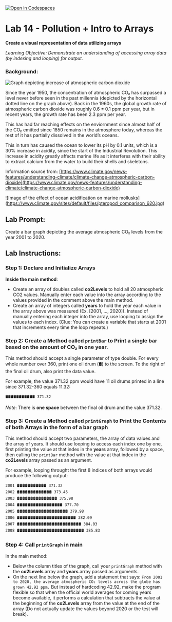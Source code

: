 [![Open in Codespaces](https://classroom.github.com/assets/launch-codespace-2972f46106e565e64193e422d61a12cf1da4916b45550586e14ef0a7c637dd04.svg)](https://classroom.github.com/open-in-codespaces?assignment_repo_id=18864032)
# Lab 14 - Pollution + Intro to Arrays

**Create a visual representation of data utilizing arrays**

_Learning Objective: Demonstrate an understanding of accessing array data (by indexing and looping) for output._

### Background:

![Graph depicting increase of atmospheric carbon dioxide](https://www.climate.gov/sites/default/files/BAMS_SOTC_2019_co2_paleo_1000px.jpg)

Since the year 1950, the concentration of atmospheric CO₂ has surpassed a level never before seen in the past millennia (depicted by the horizontal dotted line on the graph above). Back in the 1960s, the global growth rate of atmospheric carbon dioxide was roughly 0.6 ± 0.1 ppm per year, but in recent years, the growth rate has been 2.3 ppm per year.

This has had far reaching effects on the enviornment since almost half of the CO₂ emitted since 1850 remains in the atmosphere today, whereas the rest of it has partially dissolved in the world’s oceans.

This in turn has caused the ocean to lower its pH by 0.1 units, which is a 30% increase in acidity, since the start of the Industrial Revolution. This increase in acidity greatly affects marine life as it interferes with their ability to extract calcium from the water to build their shells and skeletons.

Information source from: [https://www.climate.gov/news-features/understanding-climate/climate-change-atmospheric-carbon-dioxide](https://www.climate.gov/news-features/understanding-climate/climate-change-atmospheric-carbon-dioxide)

![Image of the effect of ocean acidification on marine mollusks]
(https://www.climate.gov/sites/default/files/pteropod_comparison_620.jpg)

## Lab Prompt:
Create a bar graph depicting the average atmospheric CO₂ levels from the year 2001 to 2020.

## Lab Instructions:

### Step 1: Declare and Initialize Arrays
**Inside the main method**:
- Create an array of doubles called **co2Levels** to hold all 20 atmospheric CO2 values. Manually enter each value into the array according to the values provided in the comment above the main method.
- Create an array of integers called **years** to hold the year each value in the array above was measured (Ex. [2001, ..., 2020]). Instead of manually entering each integer into the array, use looping to assign the values to each index. (Clue: You can create a variable that starts at 2001 that increments every time the loop repeats.)

### Step 2: Create a Method called ``printBar`` to Print a single bar based on the amount of CO₂ in one year.
This method should accept a single parameter of type double. For every whole number over 360, print one oil drum (🛢) to the screen. To the right of the final oil drum, also print the data value.

For example, the value 371.32 ppm would have 11 oil drums printed in a line since 371.32-360 equals 11.32:

```
🛢🛢🛢🛢🛢🛢🛢🛢🛢🛢🛢 371.32
```
*Note*: There is **one space** between the final oil drum and the value 371.32. 

### Step 3: Create a Method called ``printGraph`` to Print the Contents of both Arrays in the form of a bar graph
This method should accept two parameters, the array of data values and the array of years. It should use looping to access each index one by one, first printing the value at that index in the **years** array, followed by a space, then calling the ``printBar`` method with the value at that index in the **co2Levels** array passed as an argument.

For example, looping throught the first 8 indices of both arrays would produce the following output:

```
2001 🛢🛢🛢🛢🛢🛢🛢🛢🛢🛢🛢 371.32
2002 🛢🛢🛢🛢🛢🛢🛢🛢🛢🛢🛢🛢🛢 373.45
2003 🛢🛢🛢🛢🛢🛢🛢🛢🛢🛢🛢🛢🛢🛢🛢 375.98
2004 🛢🛢🛢🛢🛢🛢🛢🛢🛢🛢🛢🛢🛢🛢🛢🛢🛢 377.70
2005 🛢🛢🛢🛢🛢🛢🛢🛢🛢🛢🛢🛢🛢🛢🛢🛢🛢🛢🛢 379.98
2006 🛢🛢🛢🛢🛢🛢🛢🛢🛢🛢🛢🛢🛢🛢🛢🛢🛢🛢🛢🛢🛢🛢 382.09
2007 🛢🛢🛢🛢🛢🛢🛢🛢🛢🛢🛢🛢🛢🛢🛢🛢🛢🛢🛢🛢🛢🛢🛢🛢 384.03
2008 🛢🛢🛢🛢🛢🛢🛢🛢🛢🛢🛢🛢🛢🛢🛢🛢🛢🛢🛢🛢🛢🛢🛢🛢🛢 385.83
```

### Step 4: Call ``printGraph`` in main
In the main method:
- Below the column titles of the graph, call your ``printGraph`` method with the **co2Levels** array and **years** array passed as arguments.
- On the next line below the graph, add a statement that says:
```From 2001 to 2020, the average atmospheric CO₂ levels across the globe has grown 42.92 ppm.```
But instead of hardcoding 42.92, make the program flexible so that when the official world averages for coming years become available, it performs a calculation that subtracts the value at the beginning of the **co2Levels** array from the value at the end of the array (Do not actually update the values beyond 2020 or the test will break).